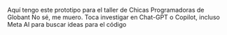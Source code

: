 Aquí tengo este prototipo para el taller de Chicas Programadoras de Globant
No sé, me muero.
Toca investigar en Chat-GPT o Copilot, incluso Meta AI para buscar ideas para el código